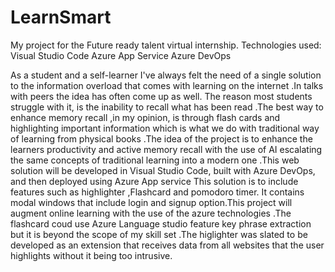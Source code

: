 # LearnSmart
My project for the Future ready talent virtual internship.
Technologies used:
Visual Studio Code
Azure App Service
Azure DevOps

As a student and a self-learner I've always felt the need of a single solution to the information overload that comes with learning on the internet .In talks with peers the idea has often come up as well. The reason most students struggle with it, is the inability to recall what has been read .The best way to enhance memory recall ,in my opinion, is through flash cards and highlighting important information which is what we do with traditional way of learning from physical books .The idea of the project is to enhance the learners productivity and active memory recall with the use of AI escalating the same concepts of traditional learning into a modern one  .This web solution will be developed in Visual Studio Code, built with Azure DevOps, and then deployed using Azure App service
         This solution is to include features such as highlighter ,Flashcard and pomodoro timer. It contains modal windows that include login and signup option.This project will augment online learning with the use of the azure technologies .The flashcard coud use Azure Language studio feature key phrase extraction but it is beyond the scope of my skill set .The higlighter was slated to be developed as an extension that receives data from all websites that the user highlights without it being too intrusive.
